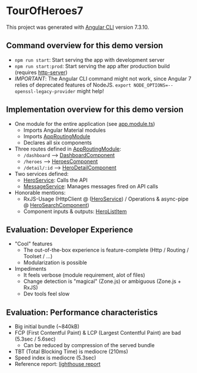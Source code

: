 # TourOfHeroes7

This project was generated with [Angular CLI](https://github.com/angular/angular-cli) version 7.3.10.

## Command overview for this demo version

- `npm run start`: Start serving the app with development server
- `npm run start:prod`: Start serving the app after production build (requires [http-server](https://www.npmjs.com/package/http-server))
- _IMPORTANT_: The Angular CLI command might not work, since Angular 7 relies of deprecated features of NodeJS. `export NODE_OPTIONS=--openssl-legacy-provider` might help!

## Implementation overview for this demo version

- One module for the entire application (see [app.module.ts](./src/app/app.module.ts))
  - Imports Angular Material modules
  - Imports [AppRoutingModule](./src/app/app-routing.module.ts)
  - Declares all six components
- Three routes defined in [AppRoutingModule](./src/app/app-routing.module.ts):
  - `/dashboard` --> [DashboardComponent](./src/app/dashboard/dashboard.component.ts)
  - `/heroes` --> [HeroesComponent](./src/app/heroes/heroes.component.ts)
  - `/detail/:id` --> [HeroDetailComponent](./src/app/hero-detail/hero-detail.component.ts)
- Two services defined:
  - [HeroService](./src/app/hero.service.ts): Calls the API
  - [MessageService](./src/app/message.service.ts): Manages messages fired on API calls
- Honorable mentions:
  - RxJS-Usage (HttpClient @ ([HeroService](./src/app/hero.service.ts)) / Operations & async-pipe @ [HeroSearchComponent](./src/app/hero-search/hero-search.component.html))
  - Component inputs & outputs: [HeroListItem](./src/app/hero-list-item/hero-list-item.component.ts)

## Evaluation: Developer Experience

- "Cool" features
  - The out-of-the-box experience is feature-complete (Http / Routing / Toolset / ...)
  - Modularization is possible
- Impediments
  - It feels verbose (module requirement, alot of files)
  - Change detection is "magical" (Zone.js) or ambiguous (Zone.js + RxJS)
  - Dev tools feel slow

## Evaluation: Performance characteristics

- Big initial bundle (~840kB)
- FCP (First Contentful Paint) & LCP (Largest Contentful Paint) are bad (5.3sec / 5.6sec)
  - Can be reduced by compression of the served bundle
- TBT (Total Blocking Time) is mediocre (210ms)
- Speed index is mediocre (5.3sec)
- Reference report: [lighthouse report](./lighthouse_reference_report.html)
